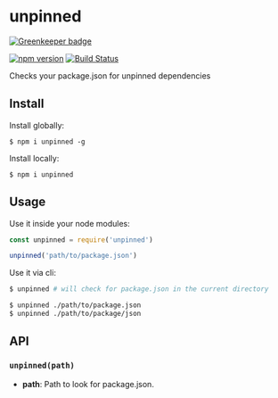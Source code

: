 # unpinned

[![Greenkeeper badge](https://badges.greenkeeper.io/herrmannplatz/unpinned.svg)](https://greenkeeper.io/)

[![npm version](https://badge.fury.io/js/unpinned.svg)](https://badge.fury.io/js/unpinned) [![Build Status](https://travis-ci.org/herrmannplatz/unpinned.svg?branch=master)](https://travis-ci.org/herrmannplatz/unpinned)

Checks your package.json for unpinned dependencies

## Install

Install globally:

```
$ npm i unpinned -g
```

Install locally:
```
$ npm i unpinned
```

## Usage

Use it inside your node modules:

```javascript
const unpinned = require('unpinned')

unpinned('path/to/package.json')
```

Use it via cli:
```bash
$ unpinned # will check for package.json in the current directory

$ unpinned ./path/to/package.json
$ unpinned ./path/to/package/json
```

## API

### `unpinned(path)`

* **path**: Path to look for package.json.
